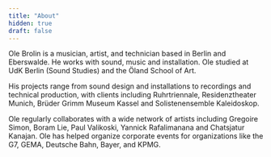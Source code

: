 ```yaml
---
title: "About"
hidden: true
draft: false
---
```


Ole Brolin is a musician, artist, and technician based in Berlin and Eberswalde.
He works with sound, music and installation. Ole studied at UdK Berlin (Sound Studies) and the Öland School of Art.

His projects range from sound design and installations to recordings and technical production, with clients including Ruhrtriennale, Residenztheater Munich, Brüder Grimm Museum Kassel and Solistenensemble Kaleidoskop.

Ole regularly collaborates with a wide network of artists including Gregoire Simon, Boram Lie, Paul Valikoski, Yannick Rafalimanana and Chatsjatur Kanajan. Ole has helped organize corporate events for organizations like the G7, GEMA, Deutsche Bahn, Bayer, and KPMG.











